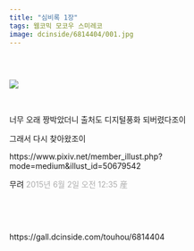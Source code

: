```yaml
---
title: "심비록 1장"
tags: 웹코믹 모코우 스미레코
image: dcinside/6814404/001.jpg
---
```

<div class="article">
<div style="overflow:hidden;">
<p><br/></p><p style="text-align: left;"><img src="{{ site.nasurl }}/dcinside/6814404/001.jpg"/></p><p style="text-align: left;"><br/></p><p style="text-align: left;">너무 오래 짱박았더니 출처도 디지털풍화 되버렸다조이</p><p>그래서 다시 찾아왔조이<br/></p><p>https://www.pixiv.net/member_illust.php?mode=medium&amp;illust_id=50679542<br/></p><p>무려 <span style="color: rgb(173, 173, 173); font-family: system-ui, -apple-system, ">2015년 6월 2일 오전 12:35 産</span></p><p><br/></p> </div></div>
<br/>
<p id="refer">https://gall.dcinside.com/touhou/6814404</p>
<br/>
